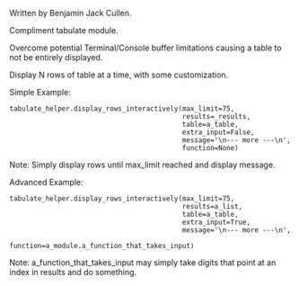 Written by Benjamin Jack Cullen.

Compliment tabulate module.

Overcome potential Terminal/Console buffer limitations causing a table to not be entirely displayed.

Display N rows of table at a time, with some customization.

Simple Example:

    tabulate_helper.display_rows_interactively(max_limit=75,
                                               results=_results,
                                               table=a_table,
                                               extra_input=False,
                                               message='\n--- more ---\n',
                                               function=None)
Note: Simply display rows until max_limit reached and display message.

Advanced Example:

    tabulate_helper.display_rows_interactively(max_limit=75,
                                               results=a_list,
                                               table=a_table,
                                               extra_input=True,
                                               message='\n--- more ---\n',
                                               function=a_module.a_function_that_takes_input)

Note: a_function_that_takes_input may simply take digits that point at an index in results and
do something.
